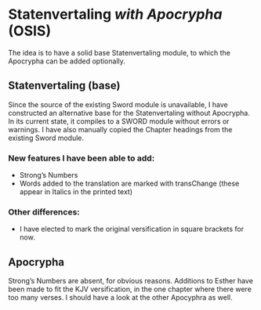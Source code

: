 # Statenvertaling *with Apocrypha* (OSIS)

The idea is to have a solid base Statenvertaling module, to which the Apocrypha can be added optionally.

## Statenvertaling (base)
Since the source of the existing Sword module is unavailable, I have constructed an alternative base for the Statenvertaling without Apocrypha. In its current state, it compiles to a SWORD module without errors or warnings. I have also manually copied the Chapter headings from the existing Sword module.

### New features I have been able to add:
* Strong’s Numbers
* Words added to the translation are marked with transChange (these appear in Italics in the printed text)

### Other differences:
* I have elected to mark the original versification in square brackets for now.

## Apocrypha
Strong’s Numbers are absent, for obvious reasons. Additions to Esther have been made to fit the KJV versification, in the one chapter where there were too many verses. I should have a look at the other Apocyphra as well.
